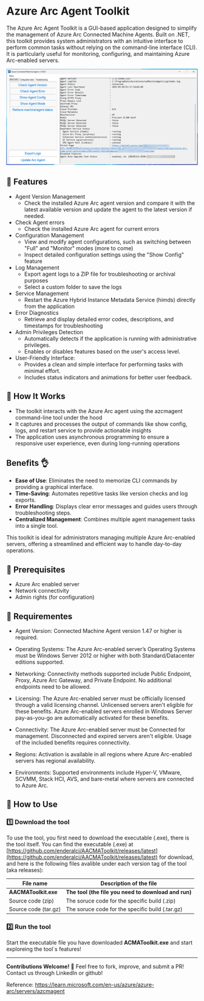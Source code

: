 # Azure Arc Agent Toolkit

The Azure Arc Agent Toolkit is a GUI-based application designed to simplify the management of Azure Arc Connected Machine Agents. Built on .NET, this toolkit provides system administrators with an intuitive interface to perform common tasks without relying on the command-line interface (CLI). It is particularly useful for monitoring, configuring, and maintaining Azure Arc-enabled servers.

![UI](application.png "The GUI of the tool")

## 🚀 Features

  - Agent Version Management
    - Check the installed Azure Arc agent version and compare it with the latest available version and update the agent to the latest version if needed.
  - Check Agent errors
    - Check the installed Azure Arc agent for current errors
  - Configuration Management
    - View and modify agent configurations, such as switching between "Full" and "Monitor" modes (more to come)
    - Inspect detailed configuration settings using the "Show Config" feature
  - Log Management
    - Export agent logs to a ZIP file for troubleshooting or archival purposes
    - Select a custom folder to save the logs
  - Service Management
    - Restart the Azure Hybrid Instance Metadata Service (himds) directly from the application
  - Error Diagnostics
    - Retrieve and display detailed error codes, descriptions, and timestamps for troubleshooting
  - Admin Privileges Detection
    - Automatically detects if the application is running with administrative privileges.
    - Enables or disables features based on the user's access level.
  - User-Friendly Interface:
    - Provides a clean and simple interface for performing tasks with minimal effort.
    - Includes status indicators and animations for better user feedback.

## 🚀 How It Works
- The toolkit interacts with the Azure Arc agent using the azcmagent command-line tool under the hood
- It captures and processes the output of commands like show config, logs, and restart service to provide actionable insights
- The application uses asynchronous programming to ensure a responsive user experience, even during long-running operations

## Benefits 👌
- **Ease of Use**: Eliminates the need to memorize CLI commands by providing a graphical interface.
- **Time-Saving**: Automates repetitive tasks like version checks and log exports.
- **Error Handling**: Displays clear error messages and guides users through troubleshooting steps.
- **Centralized Management**: Combines multiple agent management tasks into a single tool.

This toolkit is ideal for administrators managing multiple Azure Arc-enabled servers, offering a streamlined and efficient way to handle day-to-day operations.

## 📌 Prerequisites

- Azure Arc enabled server
- Network connectivity
- Admin rights (for configuration)

## 📌 Requirementes

  - Agent Version: Connected Machine Agent version 1.47 or higher is required.
  
  - Operating Systems: The Azure Arc-enabled server’s Operating Systems must be Windows Server 2012 or higher with both Standard/Datacenter editions supported.
  
  - Networking: Connectivity methods supported include Public Endpoint, Proxy, Azure Arc Gateway, and Private Endpoint. No additional endpoints need to be allowed.
  
  - Licensing: The Azure Arc-enabled server must be officially licensed through a valid licensing channel. Unlicensed servers aren't eligible for these benefits. Azure Arc-enabled servers enrolled in Windows Server pay-as-you-go are automatically activated for these benefits.
  
  - Connectivity: The Azure Arc-enabled server must be Connected for management. Disconnected and expired servers aren't eligible. Usage of the included benefits requires connectivity.
  
  - Regions: Activation is available in all regions where Azure Arc-enabled servers has regional availability.
  
  - Environments: Supported environments include Hyper-V, VMware, SCVMM, Stack HCI, AVS, and bare-metal where servers are connected to Azure Arc.

## 📄 How to Use

### 1️⃣ Download the tool

To use the tool, you first need to download the executable (.exe), there is the tool itself.
You can find the executable (.exe) at [https://github.com/enderalci/AACMAToolkit/releases/latest](https://github.com/enderalci/AACMAToolkit/releases/latest) for download, and here is the following files avalible under each version tag of the tool (aka releases):

| **File name**        | **Description of the file**                          |
| -------------------- | ---------------------------------------------------  |
| **AACMAToolkit.exe** | **The tool (the file you need to download and run)** |
| Source code (zip)    | The soruce code for the specific build (.zip)        |
| Source code (tar.gz) | The soruce code for the specific build (.tar.gz)     |

### 2️⃣ Run the tool

Start the executable file you have downloaded **ACMAToolkit.exe** and start exploreing the tool´s features!

---

**Contributions Welcome!** 🤝 Feel free to fork, improve, and submit a PR!
Contact us through LinkedIn or github!

Reference: https://learn.microsoft.com/en-us/azure/azure-arc/servers/azcmagent
